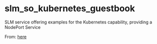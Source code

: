 # slm_so_kubernetes_guestbook
SLM service offering examples for the Kubernetes capability, providing a NodePort Service

From: [here](https://kubernetes.io/docs/tutorials/stateless-application/guestbook/)
